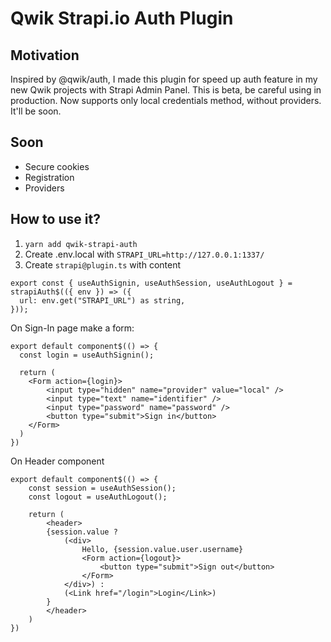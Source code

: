 # Qwik Strapi.io Auth Plugin

## Motivation

Inspired by @qwik/auth, I made this plugin for speed up auth feature in my new Qwik projects with Strapi Admin Panel. This is beta, be careful using in production. Now supports only local credentials method, without providers. It'll be soon.

## Soon

- Secure cookies
- Registration
- Providers

## How to use it?

1) `yarn add qwik-strapi-auth`
2) Create .env.local with 
``` STRAPI_URL=http://127.0.0.1:1337/ ```
3) Create `strapi@plugin.ts` with content 
```
export const { useAuthSignin, useAuthSession, useAuthLogout } = strapiAuth$(({ env }) => ({
  url: env.get("STRAPI_URL") as string,
}));
```

On Sign-In page make a form:

```
export default component$(() => {
  const login = useAuthSignin();

  return (
    <Form action={login}>
        <input type="hidden" name="provider" value="local" />
        <input type="text" name="identifier" />
        <input type="password" name="password" />
        <button type="submit">Sign in</button>
    </Form>
  )
})

```

On Header component

```
export default component$(() => {
    const session = useAuthSession();
    const logout = useAuthLogout();

    return (
        <header>
        {session.value ? 
            (<div>
                Hello, {session.value.user.username}
                <Form action={logout}>
                    <button type="submit">Sign out</button>
                </Form>
            </div>) : 
            (<Link href="/login">Login</Link>)
        }
        </header>
    )
})
```


